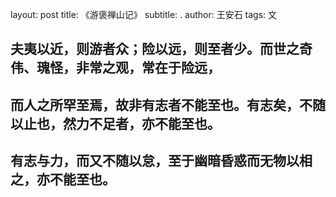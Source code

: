 layout: post
title: 《游褒禅山记》
subtitle: .
author: 王安石
tags: 文

   夫夷以近，则游者众；险以远，则至者少。而世之奇伟、瑰怪，非常之观，常在于险远，
---
而人之所罕至焉，故非有志者不能至也。有志矣，不随以止也，然力不足者，亦不能至也。
---
有志与力，而又不随以怠，至于幽暗昏惑而无物以相之，亦不能至也。
---
